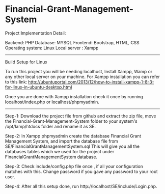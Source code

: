 # Financial-Grant-Management-System

Project Implementation Detail:

Backend: PHP
Database: MYSQL
Frontend: Bootstrap, HTML, CSS
Operating system: Linux
Local server : Xampp
_________________________________________________________________________________________

Build Setup for Linux

To run this project you will be needing localhost, Install Xampp, Wamp or any other local server on your machine.
For Xampp installation you can refer to this link: http://ubuntuportal.com/2013/12/how-to-install-xampp-1-8-3-for-linux-in-ubuntu-desktop.html

Once you are done with Xampp installation check it once by running localhost/index.php or localhost/phpmyadmin.
_________________________________________________________________________________________

Step-1: Download the project file from github and extract the zip file, move the Financial-Grant-Management-System folder to your system's /opt/lamp/htdocs folder and rename it as SE.

Step-2: In Xampp phpmyadmin create the database Financial Grant Management System, and import the database file from SE/FinancialGrantManagementSystem.sql
This will give you all the databases tables which we used for the project under FinancialGrantManagementSystem database.

Step-3: Check include/config.php file once , if all your configuration matches with this. Change password if you gave any password to your root user.

Step-4: After all this setup done, run http://localhost/SE/include/Login.php.
